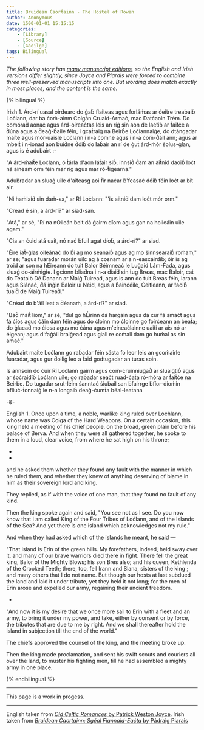 ```yaml
---
title: Bruiḋean Ċaorṫainn - The Hostel of Rowan
author: Anonymous
date: 1500-01-01 15:15:15
categories:
	- [Library]
	- [Source]
	- [Gaeilge]
tags: Bilingual
---
```


*The following story has [many manuscript editions](https://codecs.vanhamel.nl/Bruidhean_chaorthainn_), so the English and Irish versions differ slightly, since Joyce and Piarais were forced to combine three well-preserved manuscripts into one. But wording does match exactly in most places, and the content is the same.*

{% bilingual %}

Irish
1.
Árd-rí uasal oirḋearc do ġaḃ flaiṫeas agus forláṁas ar ċeiṫre treaḃaiḃ Loċlann, dar ba ċoṁ-ainm Colgán Cruaiḋ-Armaċ, mac Daṫċaoin Trém.
Do comóraḋ aonaċ agus árd-oireaċtas leis an ríġ sin aon de laeṫiḃ ar ḟaiṫċe a ḋúna agus a ḋeaġ-ḃaile féin, i gcaṫraiġ na Beirḃe Loċlannaiġe, do dtángadar maiṫe agus mór-uaisle Loċlann i n-a ċomne agus i n-a ċoṁ-ḋáil ann; agus ar mbeiṫ i n-ionad aon ḃuiḋne ḋóiḃ do laḃair an rí de ġuṫ árd-ṁór ṡolus-ġlan, agus is é aduḃairt :-

"A árd-ṁaiṫe Loċlann, ó ṫárla d'aon láṫair siḃ, innsiḋ ḋam an aiṫnid daoiḃ loċt ná aineaṁ orm féin mar ríġ agus mar ró-ṫiġearna."

Aduḃradar an sluaġ uile d'aiṫeasg aoi ḟir naċar ḃ'ḟeasaċ dóiḃ féin loċt ar biṫ air.

"Ni haṁlaiḋ sin daṁ-sa," ar Rí Loċlann: "'is aiṫniḋ dam loċt mór orm."

"Cread é sin, a árd-rí?" ar siad-san.

"Atá," ar sé, "Rí na nOileán ḃeiṫ dá ġairm díom agus gan na hoileáin uile agam."

"Cia an ċuid atá uait, nó naċ ḃfuil agat díoḃ, a árd-rí?" ar siad.

"Éire iaṫ-ġlas oileánaċ do ḃí ag mo ṡeanaiḃ agus ag mo ṡinnsearaiḃ roṁam," ar se; "agus fuaradar mórán uilc ag á cosnaṁ ar a n-eascáirdiḃ; óir is ag troid ar son na hÉireann do ṫuit Balor Béimneaċ le Luġaiḋ Lám-Ḟada, agus sluaġ do-áirṁiġṫe. I gcionn bliaḋna i n-a ḋiaiḋ sin ṫug Breas, mac Baloir, caṫ do Teaṫaiḃ Dé Danann ar Ṁaiġ Tuireaḋ, agus is ann do ṫuit Breas féin, Iarann agus Slánaċ, ḋá inġin Ḃaloir uí Néid, agus a ḃainċéile, Ċeitleann, ar ṫaoiḃ ṫuaiḋ de Ṁaiġ Tuireaḋ."

"Créad do b'áil leat a ḋéanaṁ, a árd-rí?" ar siad.

"Baḋ ṁaiṫ liom," ar sé, "dul go hÉirinn dá hargain agus dá cur fá smaċt agus fá ċíos agus ċáin dam féin agus do ċloinn mo ċloinne go foirċeann an ḃeaṫa; do ġlacaḋ mo ċiosa agus mo ċána agus m'eineaċlainne uaiṫi ar ais nó ar éigean; agus d'ḟaġáil braiġead agus giall re coṁall dam go huṁal as sin amaċ."

Aduḃairt maiṫe Loċlann go raḃadar féin sásta fo leor leis an gcoṁairle fuaradar, agus gur ḋoiliġ leo a ḟaid godtugadar an turas soin.

Is annsoin do ċuir Rí Loċlann gairm agus coṁ-ċruinniuġaḋ ar ṡluaiġtiḃ agus ar ṡoċraidíḃ Loċlann uile; go raḃadar seaċt ruaḋ-ċaṫa ró-ṁóra ar ḟaiṫċe na Beirḃe. Do ṫugadar sruṫ-léim ṡanntaċ ṡiuḃail san ḃfairrge ḃfíor-ḋioṁin ḃfliuċ-ṫonnaiġ le n-a longaiḃ deaġ-ċumṫa béal-leaṫana

-&-

English
1.
Once upon a time, a noble, warlike king ruled over Lochlann, whose name was Colga of the Hard Weapons.
On a certain occasion, this king held a meeting of his chief people, on the broad, green plain before his palace of Berva. And when they were all gathered together, he spoke to them in a loud, clear voice, from where he sat high on his throne; 

-

-

and he asked them whether they found any fault with the manner in which he ruled them, and whether they knew of anything deserving of blame in him as their sovereign lord and king.

They replied, as if with the voice of one man, that they found no fault of any kind.

Then the king spoke again and said, "You see not as I see. Do you now know that I am called King of the Four Tribes of Loċlann, and of the Islands of the Sea? And yet there is one island which acknowledges not my rule."

And when they had asked which of the islands he meant, he said —

"That island is Erin of the green hills. My forefathers, indeed, held sway over it, and many of our brave warriors died there in fight. There fell the great king, Balor of the Mighty Blows; his son Bres also; and his queen, Kethlenda of the Crooked Teeth; there, too, fell Irann and Slana, sisters of the king ; and many others that I do not name. But though our hosts at last subdued the land and laid it under tribute, yet they held it not long; for the men of Erin arose and expelled our army, regaining their ancient freedom.

-

"And now it is my desire that we once more sail to Erin with a fleet and an army, to bring it under my power, and take, either by consent or by force, the tributes that are due to me by right. And we shall thereafter hold the island in subjection till the end of the world."

The chiefs approved the counsel of the king, and the meeting broke up.

Then the king made proclamation, and sent his swift scouts and couriers all over the land, to muster his fighting men, till he had assembled a mighty army in one place.

{% endbilingual %}

<hr>

This page is a work in progess.

<hr>

English taken from [*Old Celtic Romances* by Patrick Weston Joyce](https://archive.org/details/oldcelticromance00joyciala/page/177/mode/1up). Irish taken from [*Bruiḋean Ċaorṫainn: Sgéal Fiannaiḋ-Eaċta* by Pádraig Piarais](https://archive.org/details/bruidheanchaorth00pear/page/1/mode/1up)